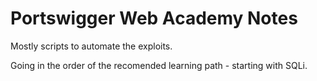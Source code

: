 # Portswigger Web Academy Notes
Mostly scripts to automate the exploits.

Going in the order of the recomended learning path - starting with SQLi.